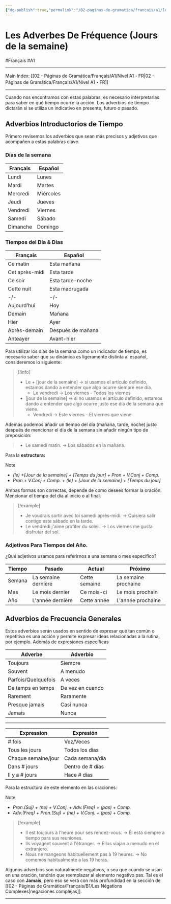 ```yaml
---
{"dg-publish":true,"permalink":"/02-paginas-de-gramatica/francais/a1/les-adverbes-de-frequence-jours-de-la-semaine/"}
---
```


# Les Adverbes De Fréquence (Jours de la semaine)
#Français #A1
___
Main Index: [[02 - Páginas de Gramática/Français/A1/Nivel A1・FR\|02 - Páginas de Gramática/Français/A1/Nivel A1・FR]]
___
Cuando nos encontramos con estas palabras, es necesario interpretarlas para saber en qué tiempo ocurre la acción. Los adverbios de tiempo dictarán si se utiliza un indicativo en presente, futuro o pasado.
## Adverbios Introductorios de Tiempo
Primero revisemos los adverbios que sean más precisos y adjetivos que acompañen a estas palabras clave.

### Días de la semana
| Français | Español   |
| -------- | --------- |
| Lundi    | Lunes     |
| Mardi    | Martes    |
| Mercredi | Miércoles |
| Jeudi    | Jueves    |
| Vendredi | Viernes   |
| Samedi   | Sábado    |
| Dimanche | Domingo   |
### Tiempos del Día & Días

| Français       | Español           |
| -------------- | ----------------- |
| Ce matin       | Esta mañana       |
| Cet après-midi | Esta tarde        |
| Ce soir        | Esta tarde-noche  |
| Cette nuit     | Esta madrugada    |
| -/-            | -/-               |
| Aujourd’hui    | Hoy               |
| Demain         | Mañana            |
| Hier           | Ayer              |
| Après-demain   | Después de mañana |
| Anteayer       | Avant-hier        |
Para utilizar los días de la semana como un indicador de tiempo, es necesario saber que su dinámica es ligeramente distinta al español, consideremos lo siguiente:


> [!info] 
> - Le + [jour de la semaine] → si usamos el artículo definido, estamos dando a entender que algo ocurre siempre ese día.    
> 	  - Le vendredi → Los viernes - Todos los viernes
> - [jour de la semaine] → si no usamos el artículo definido, estamos dando a entender que algo ocurre justo ese día de la semana que viene.
> 	  - Vendredi → Este viernes - El viernes que viene

Además podemos añadir un tiempo del día (mañana, tarde, noche) justo después de mencionar el día de la semana sin añadir ningún tipo de preposición:

>- Le samedi matin. → Los sábados en la mañana.

Para la **estructura:**

> [!NOTE] 
> - _(le) +[Jour de la semaine] + [Temps du jour] + Pron + V.Conj + Comp._
> - _Pron + V.Conj + Comp. + (le) + [Jour de la semaine] + [Temps du jour]_

Ambas formas son correctas, depende de como desees formar la oración. Mencionar el tiempo del día al inicio o al final.

> [!example] 
> - Je voudrais sortir avec toi samedi après-midi. → Quisiera salir contigo este sábado en la tarde.
> - Le vendredi j'aime profiter du soleil. → Los viernes me gusta disfrutar del sol.

### Adjetivos Para Tiempos del Año.
¿Qué adjetivos usamos para referirnos a una semana o mes especifico?

| Tiempo | Pasado              | Actual        | Próximo              |
| ------ | ------------------- | ------------- | -------------------- |
| Semana | La semaine dernière | Cette semaine | La semaine prochaine |
| Mes    | Le mois dernier     | Ce mois-ci    | Le mois prochain     |
| Año    | L'année dernière    | Cette année   | L'année prochaine    |

## Adverbios de Frecuencia Generales
Estos adverbios serán usados en sentido de expresar qué tan común o repetitiva es una acción y permite expresar ideas relacionadas a la rutina, por ejemplo. Además de expresiones específicas

| Adverbe             | Adverbio         |
| ------------------- | ---------------- |
| Toujours            | Siempre          |
| Souvent             | A menudo         |
| Parfois/Quelquefois | A veces          |
| De temps en temps   | De vez en cuando |
| Rarement            | Raramente        |
| Presque jamais      | Casi nunca       |
| Jamais              | Nunca            |
___

| Expression          | Expresión        |
| ------------------- | ---------------- |
| # fois              | Vez/Veces        |
| Tous les jours      | Todos los días   |
| Chaque semaine/jour | Cada semana/día  |
| Dans # jours        | Dentro de # días |
| Il y a # jours      | Hace # días      |

Para la estructura de este elemento en las oraciones:

> [!NOTE] 
> - _Pron.(Suj) + (ne) + V.Conj. + Adv.(Freq) + (pas) + Comp._
> - _Adv.(Freq) + Pron.(Suj) + (ne) + V.Conj. + (pas) + Comp._

> [!example] 
> - Il est toujours à l'heure pour ses rendez-vous. → Él está siempre a tiempo para sus reuniones.
> - Ils voyagent souvent à l'étranger. → Ellos viajan a menudo en el extranjero.
> - Nous ne mangeons habituellement pas à 19 heures. → No comemos habitualmente a las 19 horas.

Algunos adverbios son naturalmente negativos, o sea que cuando se usan en una oración, tendrán que reemplazar al elemento negativo pas. Tal es el caso con **Jamais**, pero eso se verá con más profundidad en la sección de [[02 - Páginas de Gramática/Français/B1/Les Négations Complexes\|negaciones complejas]].

___